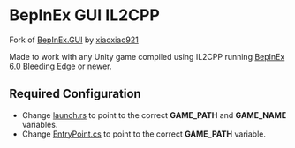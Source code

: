 # BepInEx GUI IL2CPP

Fork of [BepInEx.GUI](https://github.com/risk-of-thunder/BepInEx.GUI) by [xiaoxiao921](https://github.com/xiaoxiao921)

Made to work with any Unity game compiled using IL2CPP running [BepInEx 6.0 Bleeding Edge](https://builds.bepinex.dev/projects/bepinex_be) or newer. 

## Required Configuration

- Change [launch.rs](https://github.com/FourOfSpades4/BepInEx-GUI-IL2CPP/blob/main/bepinex_gui/src/config/launch.rs) to point to the correct **GAME_PATH** and **GAME_NAME** variables.
- Change [EntryPoint.cs](https://github.com/FourOfSpades4/BepInEx-GUI-IL2CPP/blob/main/BepInEx.GUI.Loader/src/EntryPoint.cs) to point to the correct **GAME_PATH** variable.
